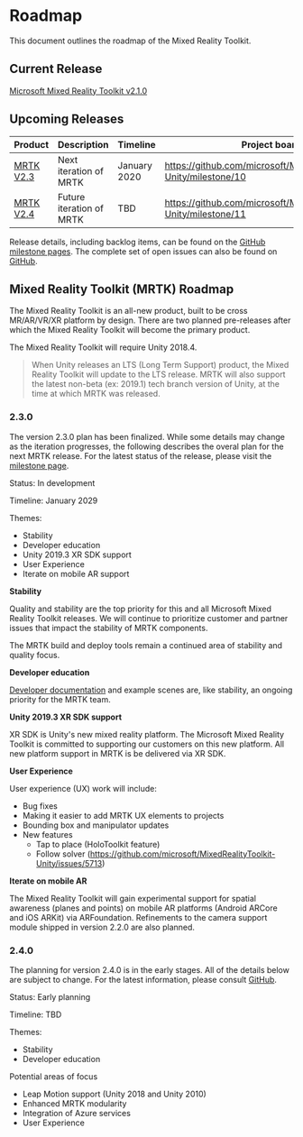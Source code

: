 # Roadmap

This document outlines the roadmap of the Mixed Reality Toolkit.

## Current Release

[Microsoft Mixed Reality Toolkit v2.1.0](https://github.com/Microsoft/MixedRealityToolkit-Unity/releases/tag/v2.1.0)

## Upcoming Releases

| Product | Description | Timeline | Project board |
| --- | --- | --- | --- |
| [MRTK V2.3](#230) | Next iteration of MRTK | January 2020 | https://github.com/microsoft/MixedRealityToolkit-Unity/milestone/10 |
| [MRTK V2.4](#240) | Future iteration of MRTK | TBD | https://github.com/microsoft/MixedRealityToolkit-Unity/milestone/11 |

Release details, including backlog items, can be found on the [GitHub milestone pages](https://github.com/Microsoft/MixedRealityToolkit-Unity/milestones). The complete set of open issues can also be found on [GitHub](https://github.com/microsoft/MixedRealityToolkit-Unity/issues).

## Mixed Reality Toolkit (MRTK) Roadmap

The Mixed Reality Toolkit is an all-new product, built to be cross MR/AR/VR/XR platform by design. There are two planned pre-releases after which the Mixed Reality Toolkit will become the primary product.

The Mixed Reality Toolkit will require Unity 2018.4.

> When Unity releases an LTS (Long Term Support) product, the Mixed Reality Toolkit will update to the LTS release. MRTK will also support the latest non-beta (ex: 2019.1) tech branch version of Unity, at the time at which MRTK was released.

### 2.3.0

The version 2.3.0 plan has been finalized. While some details may change as the iteration progresses, the following describes the overal plan for the next MRTK release. For the latest status of the release, please visit the [milestone page]( https://github.com/microsoft/MixedRealityToolkit-Unity/milestone/10).

Status: In development

Timeline: January 2029

Themes:

- Stability
- Developer education
- Unity 2019.3 XR SDK support
- User Experience
- Iterate on mobile AR support

**Stability**

Quality and stability are the top priority for this and all Microsoft Mixed Reality Toolkit releases. We will continue to prioritize customer and partner issues that impact the stability of MRTK components.

The MRTK build and deploy tools remain a continued area of stability and quality focus.

**Developer education**

[Developer documentation](https://microsoft.github.io/MixedRealityToolkit-Unity) and example scenes are, like stability, an ongoing priority for the MRTK team.

**Unity 2019.3 XR SDK support**

XR SDK is Unity's new mixed reality platform. The Microsoft Mixed Reality Toolkit is committed to supporting our customers on this new platform. All new platform support in MRTK is be delivered via XR SDK.

**User Experience**

User experience (UX) work will include:

- Bug fixes
- Making it easier to add MRTK UX elements to projects
- Bounding box and manipulator updates
- New features
    - Tap to place (HoloToolkit feature)
    - Follow solver (https://github.com/microsoft/MixedRealityToolkit-Unity/issues/5713)

**Iterate on mobile AR**

The Mixed Reality Toolkit will gain experimental support for spatial awareness (planes and points) on mobile AR platforms (Android ARCore and iOS ARKit) via ARFoundation. Refinements to the camera support module shipped in version 2.2.0 are also planned.

### 2.4.0

The planning for version 2.4.0 is in the early stages. All of the details below are subject to change. For the latest information, please consult [GitHub](https://github.com/microsoft/MixedRealityToolkit-Unity/milestone/11).

Status: Early planning

Timeline: TBD

Themes:

- Stability
- Developer education

Potential areas of focus

- Leap Motion support (Unity 2018 and Unity 2010)
- Enhanced MRTK modularity
- Integration of Azure services
- User Experience
